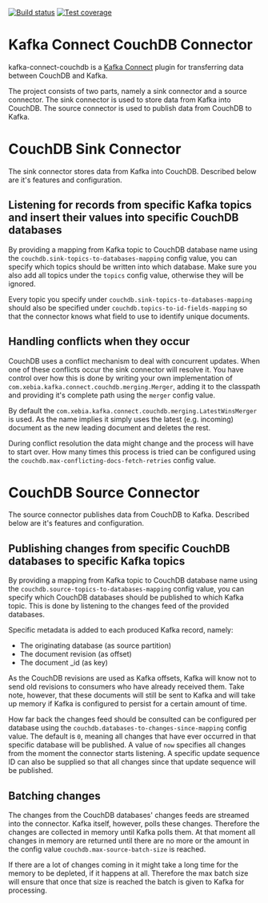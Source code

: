 [![Build status](https://travis-ci.org/xebia/kafka-connect-couchdb.svg?branch=master "Build status")](https://travis-ci.org/xebia/kafka-connect-couchdb)
[![Test coverage](https://codecov.io/gh/xebia/kafka-connect-couchdb/branch/master/graph/badge.svg "Test coverage")](https://codecov.io/gh/xebia/kafka-connect-couchdb)

Kafka Connect CouchDB Connector
===============================
kafka-connect-couchdb is a [Kafka Connect](http://kafka.apache.org/documentation.html#connect)
plugin for transferring data between CouchDB and Kafka.

The project consists of two parts, namely a sink connector and a source connector. The sink connector is used 
to store data from Kafka into CouchDB. The source connector is used to publish data from CouchDB to Kafka. 


# CouchDB Sink Connector

The sink connector stores data from Kafka into CouchDB. Described below are it's features and configuration.


## Listening for records from specific Kafka topics and insert their values into specific CouchDB databases

By providing a mapping from Kafka topic to CouchDB database name using the 
`couchdb.sink-topics-to-databases-mapping` config value, you can specify which topics should be written into 
which database. Make sure you also add all topics under the `topics` config value, otherwise they will be 
ignored.

Every topic you specify under `couchdb.sink-topics-to-databases-mapping` should also be specified under 
`couchdb.topics-to-id-fields-mapping` so that the connector knows what field to use to identify unique 
documents.


## Handling conflicts when they occur

CouchDB uses a conflict mechanism to deal with concurrent updates. When one of these conflicts occur the sink 
connector will resolve it. You have control over how this is done by writing your own implementation of 
`com.xebia.kafka.connect.couchdb.merging.Merger`, adding it to the classpath and providing it's complete path 
using the `merger` config value.

By default the `com.xebia.kafka.connect.couchdb.merging.LatestWinsMerger` is used. As the name implies it 
simply uses the latest (e.g. incoming) document as the new leading document and deletes the rest.

During conflict resolution the data might change and the process will have to start over. How many times this 
process is tried can be configured using the `couchdb.max-conflicting-docs-fetch-retries` config value.


# CouchDB Source Connector

The source connector publishes data from CouchDB to Kafka. Described below are it's features and 
configuration.


## Publishing changes from specific CouchDB databases to specific Kafka topics

By providing a mapping from Kafka topic to CouchDB database name using the 
`couchdb.source-topics-to-databases-mapping` config value, you can specify which CouchDB databases should be 
published to which Kafka topic. This is done by listening to the changes feed of the provided databases.
 
Specific metadata is added to each produced Kafka record, namely:
- The originating database (as source partition)
- The document revision (as offset)
- The document _id (as key)

As the CouchDB revisions are used as Kafka offsets, Kafka will know not to send old revisions to consumers who 
have already received them. Take note, however, that these documents will still be sent to Kafka and will 
take up memory if Kafka is configured to persist for a certain amount of time.
 
How far back the changes feed should be consulted can be configured per database using the 
`couchdb.databases-to-changes-since-mapping` config value. The default is `0`, meaning all changes that have 
ever occurred in that specific database will be published. A value of `now` specifies all changes from the 
moment the connector starts listening. A specific update sequence ID can also be supplied so that all changes 
since that update sequence will be published.


## Batching changes

The changes from the CouchDB databases' changes feeds are streamed into the connector. Kafka itself, however,
 polls these changes. Therefore the changes are collected in memory until Kafka polls them. At that moment all 
changes in memory are returned until there are no more or the amount in the config value 
`couchdb.max-source-batch-size` is reached. 

If there are a lot of changes coming in it might take a long time for the 
memory to be depleted, if it happens at all. Therefore the max batch size will ensure that once that size is 
reached the batch is given to Kafka for processing.
